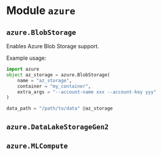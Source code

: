 # Module `azure`

## `azure.BlobStorage`

Enables Azure Blob Storage support.


Example usage:
```py
import azure 
object az_storage = azure.BlobStorage(
    name = "az_storage", 
    container = "my_container", 
    extra_args = "--account-name xxx --account-key yyy"
)

data_path = "/path/to/data" @az_storage
```

## `azure.DataLakeStorageGen2`

## `azure.MLCompute`
